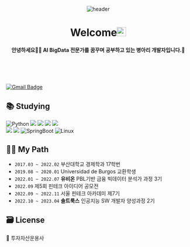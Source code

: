 <div align=center>
 
 ![header](https://capsule-render.vercel.app/api?type=transparent&fontColor=1F18B1&height=100&section=header&text=SunYoung's%20GitHub&fontSize=55&animation=twinkling&fontAlignY=40&fontAlign=50&desc=since2022&descSize=25&descAlignY=72&descAlign=72)

# Welcome<img src="https://media.giphy.com/media/hvRJCLFzcasrR4ia7z/giphy.gif" width="25px">
#### 안녕하세요🙋🏻 AI BigData 전문가를 꿈꾸며 공부하고 있는 병아리 개발자입니다.🐥
 
  </div> <br><br><br>

[![Gmail Badge](https://img.shields.io/badge/-rumbini98@gmail.com-c14438?style=flat-square&logo=Gmail&logoColor=white&link=mailto:rumbini98@gmail.com)](mailto:rumbini98@gmail.com)

## 📚 Studying

<img alt="Python" src="https://img.shields.io/badge/python%20-%2314354C.svg?&style=for-the-badge&logo=python&logoColor=white"/> <img src="https://img.shields.io/badge/mysql-4479A1?style=for-the-badge&logo=mysql&logoColor=white"> <img src="https://img.shields.io/badge/flask-000000?style=for-the-badge&logo=flask&logoColor=white"> <img src="https://img.shields.io/badge/mongoDB-47A248?style=for-the-badge&logo=MongoDB&logoColor=white"> <img src="https://img.shields.io/badge/html5-E34F26?style=for-the-badge&logo=html5&logoColor=white">  
<img src="https://img.shields.io/badge/github-181717?style=for-the-badge&logo=github&logoColor=white"> <img src="https://img.shields.io/badge/java-007396?style=for-the-badge&logo=java&logoColor=white"> <img alt="SpringBoot" src="https://img.shields.io/badge/SpringBoot-6DB33F?style=for-the-badge&logo=SpringBoot&logoColor=white"/> <img alt="Linux" src="https://img.shields.io/badge/Linux-181717?style=for-the-badge&logo=Linux&logoColor=white"/>

## 🐱‍🏍 My Path
- `2017.03 ~ 2022.02` 부산대학교 경제학과 17학번
- `2019.08 ~ 2020.01` Universidad de Burgos 교환학생
- `2022.01 ~ 2022.07` **유비온** PBL기반 금융 빅데이터 분석가 과정 3기  
- `2022.09`   제5회 핀테크 아이디어 공모전 
- `2022.09 ~ 2022.11` 서울 핀테크 아카데미 제7기
- `2022.10 ~ 2023.04` **솔트룩스** 인공지능 SW 개발자 양성과정 2기

## 🗃️ License
💸 투자자산운용사


<div align=center>   
 
<!-- ![footer](https://capsule-render.vercel.app/api?section=footer&type=waving&color=0101B3&height=120)  
 
 </div>
 -->
 
 



